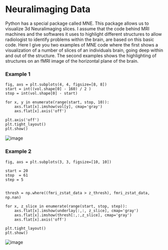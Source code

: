 # Neuralimaging Data

Python has a special package called MNE. 
This package allows us to visualize 3d Neuralimaging slices. 
I assume that the code behind MRI machines and the 
softwares it uses to highlight different structures to allow 
radiologist to identify problems within the brain, are based on this basic code. 
Here I give you two examples of MNE code where the first shows 
a visualization of a number of slices of an individuals brain, 
going deep within and out of the structure. 
The second examples shows the highlighting of structures on an 
fMRI image of the horizontal plane of the brain. 

### Example 1
```
fig, axs = plt.subplots(4, 4, figsize=[8, 8])
start = int((vol.shape[0] - 160) / 2 )
stop = int(vol.shape[0] - start)

for x, y in enumerate(range(start, stop, 10)):
    axs.flat[x].imshow(vol[y], cmap='gray')
    axs.flat[x].axis('off')

plt.axis('off')
plt.tight_layout()
plt.show()
```
![image](https://user-images.githubusercontent.com/94637743/146212803-470a54a0-68e1-4c2b-b343-8e23e4948ac3.png)


### Example 2
```
fig, axs = plt.subplots(3, 3, figsize=[10, 10])

start = 20
stop  = 61
step = 5


thresh = np.where((fmri_zstat_data > z_thresh), fmri_zstat_data, np.nan)

for x, z_slice in enumerate(range(start, stop, step)):
    axs.flat[x].imshow(underlay[:,:, z_slice], cmap='gray')
    axs.flat[x].imshow(thresh[:,:,z_slice], cmap='gray')
    axs.flat[x].axis('off')

plt.tight_layout()
plt.show()
```
![image](https://user-images.githubusercontent.com/94637743/146212679-09e67cca-4e3d-4f00-a9c5-cfc50c9891fa.png)
